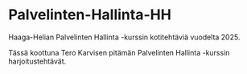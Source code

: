 # Palvelinten-Hallinta-HH

Haaga-Helian Palvelinten Hallinta -kurssin kotitehtäviä vuodelta 2025.

Tässä koottuna Tero Karvisen pitämän Palvelinten Hallinta -kurssin harjoitustehtävät.
